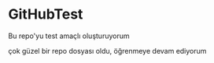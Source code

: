 # GitHubTest
Bu repo'yu test amaçlı oluşturuyorum

çok güzel bir repo dosyası oldu, öğrenmeye devam ediyorum
